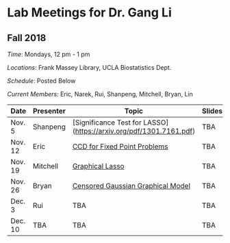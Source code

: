# Lab Meetings for Dr. Gang Li

## Fall 2018

*Time*: Mondays, 12 pm - 1 pm

*Locations*: Frank Massey Library, UCLA Biostatistics Dept.

*Schedule*: Posted Below

*Current Members:* Eric, Narek, Rui, Shanpeng, Mitchell, Bryan, Lin  

| Date | Presenter | Topic |Slides|
|------|-----------|-------|---|
|Nov. 5 | Shanpeng| [Significance Test for LASSO] (https://arxiv.org/pdf/1301.7161.pdf)| TBA |
|Nov. 12| Eric | [CCD for Fixed Point Problems](https://arxiv.org/pdf/1611.02456.pdf) | TBA |
|Nov. 19| Mitchell| [Graphical Lasso](http://statweb.stanford.edu/~tibs/ftp/graph.pdf) | TBA |
|Nov. 26| Bryan| [Censored Gaussian Graphical Model](https://arxiv.org/pdf/1801.07981.pdf)| TBA |
|Dec. 3 | Rui | TBA | TBA |
|Dec. 10| TBA |  TBA | TBA |
